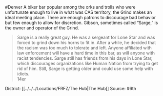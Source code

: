 #Denver 
A biker bar popular among the orks and trolls who were unfortunate enough to live in what was CAS territory, the Grind makes an ideal meeting place. There are enough patrons to discourage bad behavior but few enough to allow for discretion. Gibson, sometimes called “Sarge,” is the owner and operator of the Grind.  

> Sarge is a really great guy. He was a sergeant for Lone Star and was forced to grind down his horns to fit in. After a while, he decided that the racism was too much to tolerate and left. Anyone affiliated with law enforcement will have a hard time in this bar, as will anyone with racist tendencies. Sarge still has friends from his days in Lone Star, which discourages organizations like Human Nation from trying to get rid of him. Still, Sarge is getting older and could use some help with idiots.  
> 14er

District: [[../../../Locations/FRFZ/The Hub|The Hub]]
Source: #6th